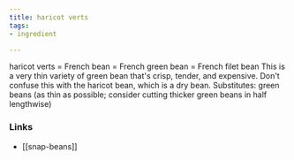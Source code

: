 ```yaml
---
title: haricot verts
tags:
- ingredient

---
```

haricot verts = French bean = French green bean = French filet bean This is a very thin variety of green bean that's crisp, tender, and expensive. Don't confuse this with the haricot bean, which is a dry bean. Substitutes: green beans (as thin as possible; consider cutting thicker green beans in half lengthwise)

### Links

* [[snap-beans]]
